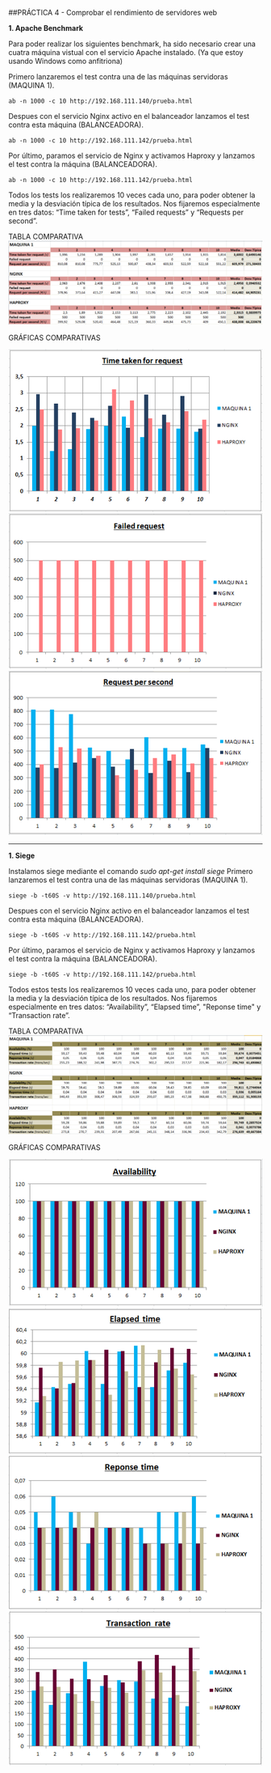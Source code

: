 ﻿##PRÁCTICA 4 - Comprobar el rendimiento de servidores web


**1. Apache Benchmark**

Para poder realizar los siguientes benchmark, ha sido necesario crear una cuatra máquina vistual con el servicio Apache instalado.
(Ya que estoy usando Windows como anfitriona)

Primero lanzaremos el test contra una de las máquinas servidoras (MAQUINA 1).

	ab -n 1000 -c 10 http://192.168.111.140/prueba.html

Despues con el servicio Nginx activo en el balanceador lanzamos el test contra esta máquina (BALANCEADORA).

	ab -n 1000 -c 10 http://192.168.111.142/prueba.html

Por último, paramos el servicio de Nginx y activamos Haproxy y lanzamos el test contra la máquina (BALANCEADORA).

	ab -n 1000 -c 10 http://192.168.111.142/prueba.html


Todos los tests los realizaremos 10 veces cada uno, para poder obtener la media y la desviación típica de los resultados.
Nos fijaremos especialmente en tres datos: “Time taken for tests”, “Failed requests” y “Requests per second”.

TABLA COMPARATIVA
![img](https://github.com/MariaMma6/SWAP/blob/master/imagenes/imgP4/TABLA_APACHE.PNG  "Tabla comparativa apache")

GRÁFICAS COMPARATIVAS

![img](https://github.com/MariaMma6/SWAP/blob/master/imagenes/imgP4/APACHE_1.PNG  "Apache_1")
![img](https://github.com/MariaMma6/SWAP/blob/master/imagenes/imgP4/APACHE_2.PNG  "Apache_2")
![img](https://github.com/MariaMma6/SWAP/blob/master/imagenes/imgP4/APACHE_3.PNG  "Apache_3")

----------------------------------------------------------------------------------------------

**1. Siege**

Instalamos siege mediante el comando *sudo apt-get install siege*
Primero lanzaremos el test contra una de las máquinas servidoras (MAQUINA 1).

	siege -b -t60S -v http://192.168.111.140/prueba.html

Despues con el servicio Nginx activo en el balanceador lanzamos el test contra esta máquina (BALANCEADORA).

	siege -b -t60S -v http://192.168.111.142/prueba.html

Por último, paramos el servicio de Nginx y activamos Haproxy y lanzamos el test contra la máquina (BALANCEADORA).

	siege -b -t60S -v http://192.168.111.142/prueba.html


Todos estos tests los realizaremos 10 veces cada uno, para poder obtener la media y la desviación típica de los resultados.
Nos fijaremos especialmente en tres datos: “Availability”, “Elapsed time”, "Reponse time" y “Transaction rate”.

TABLA COMPARATIVA
![img](https://github.com/MariaMma6/SWAP/blob/master/imagenes/imgP4/TABLA_SIEGE.PNG  "Tabla comparativa siege")

GRÁFICAS COMPARATIVAS

![img](https://github.com/MariaMma6/SWAP/blob/master/imagenes/imgP4/SIEGE_1.PNG  "Apache_3")
![img](https://github.com/MariaMma6/SWAP/blob/master/imagenes/imgP4/SIEGE_2.PNG  "Apache_3")
![img](https://github.com/MariaMma6/SWAP/blob/master/imagenes/imgP4/SIEGE_3.PNG  "Apache_3")
![img](https://github.com/MariaMma6/SWAP/blob/master/imagenes/imgP4/SIEGE_4.PNG  "Apache_3")
